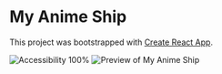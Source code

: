 # My Anime Ship

This project was bootstrapped with [Create React App](https://github.com/facebook/create-react-app).

![Accessibility 100%](https://github.com/CaliHam/my-anime-ship/assets/126219151/df695eda-e8d9-4ac9-bcf0-525f280bd8f0)
![Preview of My Anime Ship](https://github.com/CaliHam/my-anime-ship/assets/126219151/70d97298-2c47-4ed6-b675-7cb8f150db42)
